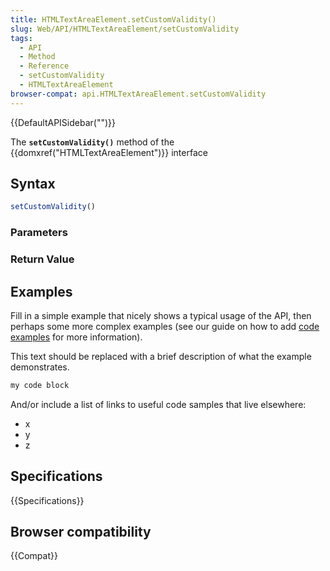 ```yaml
---
title: HTMLTextAreaElement.setCustomValidity()
slug: Web/API/HTMLTextAreaElement/setCustomValidity
tags:
  - API
  - Method
  - Reference
  - setCustomValidity
  - HTMLTextAreaElement
browser-compat: api.HTMLTextAreaElement.setCustomValidity
---
```

{{DefaultAPISidebar("")}}

The **`setCustomValidity()`** method of the {{domxref("HTMLTextAreaElement")}} interface 

## Syntax

```js
setCustomValidity()
```

### Parameters



### Return Value



## Examples

Fill in a simple example that nicely shows a typical usage of the API, then perhaps some more complex examples (see our guide on how to add [code examples](/en-US/docs/MDN/Contribute/Structures/Code_examples) for more information).

This text should be replaced with a brief description of what the example demonstrates.

```js
my code block
```

And/or include a list of links to useful code samples that live elsewhere:

*   x
*   y
*   z

## Specifications

{{Specifications}}

## Browser compatibility

{{Compat}}

